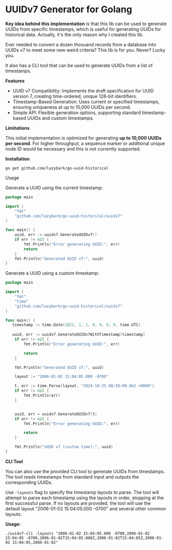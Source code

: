 # UUIDv7 Generator for Golang

**Key idea behind this implementation** is that this lib can be used to generate UUIDs from specific timestamps, which is useful for generating UUIDs for historical data. Actually, it's the only reason why I created this lib.

Ever needed to convert a dozen thosuand records from a database into UUIDs v7 to meet some new weird criteria? This lib is for you. Never? Lucky you.

It also has a CLI tool that can be used to generate UUIDs from a list of timestamps.

**Features**

* UUID v7 Compatibility: Implements the draft specification for UUID version 7, creating time-ordered, unique 128-bit identifiers.
* Timestamp-Based Generation: Uses current or specified timestamps, ensuring uniqueness at up to 10,000 UUIDs per second.
* Simple API: Flexible generation options, supporting standard timestamp-based UUIDs and custom timestamps.



**Limitations**

This initial implementation is optimized for generating **up to 10,000 UUIDs per second**. For higher throughput, a sequence marker or additional unique node ID would be necessary and this is not currently supported.

**Installation**

`go get github.com/lazybark/go-uuid-historical`

Usage

Generate a UUID using the current timestamp:

```go
package main

import (
    "fmt"
    "github.com/lazybark/go-uuid-historical/uuidv7"
)

func main() {
    uuid, err := uuidv7.GenerateUUIDv7()
    if err != nil {
        fmt.Println("Error generating UUID:", err)
        return
    }
    fmt.Println("Generated UUID v7:", uuid)
}
```

Generate a UUID using a custom timestamp:

```go
package main

import (
    "fmt"
    "time"
    "github.com/lazybark/go-uuid-historical/uuidv7"
)

func main() {
   timestamp := time.Date(2021, 1, 1, 0, 0, 0, 0, time.UTC)
   
   uuid, err := uuidv7.GenerateUUIDv7WithTimestamp(timestamp)
    if err != nil {
        fmt.Println("Error generating UUID:", err)

        return
    }

    fmt.Println("Generated UUID v7:", uuid)

    layout := "2006-01-02 15:04:05.000 -0700"

	t, err := time.Parse(layout, "2024-10-25 08:58:09.662 +0000")
	if err != nil {
		fmt.Println(err)
	}


	uuid, err = uuidv7.GenerateUUIDv7(t)
	if err != nil {
		fmt.Println("Error generating UUID:", err)

        return
	}

    fmt.Println("UUID v7 (custom time):", uuid)
}
```

**CLI Tool**

You can also use the provided CLI tool to generate UUIDs from timestamps. The tool reads timestamps from standard input and outputs the corresponding UUIDs.

Use `-layouts` flag to specify the timestamp layouts to parse. The tool will attempt to parse each timestamp using the layouts in order, stopping at the first successful parse. If no layouts are provided, the tool will use the default layout "2006-01-02 15:04:05.000 -0700" and several other common layouts.

**Usage:**

`./uuidv7-cli -layouts "2006-01-02 15:04:05.000 -0700,2006-01-02 15:04:05 -0700,2006-01-02T15:04:05.000Z,2006-01-02T15:04:05Z,2006-01-02 15:04:05,2006-01-02"`